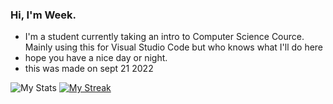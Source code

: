 ### Hi, I'm Week.

- I'm a student currently taking an intro to Computer Science Cource. Mainly using this for Visual Studio Code but who knows what I'll do here
- hope you have a nice day or night.
- this was made on sept 21 2022

![My Stats](https://github-readme-stats.vercel.app/api?username=week2&show_icons=true&theme=tokyonight)
[![My Streak](http://github-readme-streak-stats.herokuapp.com?user=Week2&theme=tokyonight)](https://git.io/streak-stats)
